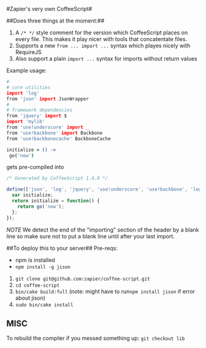 #Zapier's very own CoffeeScript#

##Does three things at the moment:##

1. A ```/* */``` style comment for the version which CoffeeScript places on every file. This makes it play nicer with tools that concatentate files.
2. Supports a new ```from ... import ...``` syntax which playes nicely with RequireJS
3. Also support a plain ```import ...``` syntax for imports without return values

Example usage:

```coffeescript
#
# core utilities
import 'log'
from 'json' import JsonWrapper
#
# framework dependencies 
from 'jquery' import $
import 'mylib'
from 'use!underscore' import _  
from 'use!backbone' import Backbone
from 'use!backbonecache' BackboneCache

initialize = () ->
 go('now')
```

gets pre-compiled into

```javascript
/* Generated by CoffeeScript 1.4.0 */

define(['json', 'log', 'jquery', 'use!underscore', 'use!backbone', 'log', 'mylib'], function(JsonWrapper, LogWrapper, $, _, Backbone) {
  var initialize;
  return initialize = function() {
    return go('now');
  };
});

```

*NOTE*
We detect the end of the "importing" section of the header by a blank line so make sure not to put a blank line until after your last import.

##To deploy this to your server##
Pre-reqs:
* npm is installed
* `npm install -g jison`

1. `git clone git@github.com:zapier/coffee-script.git`
2. `cd coffee-script`
3. `bin/cake build:full` (note: might have to run`npm install jison` if error about jison)
4. `sudo bin/cake install`

## MISC ##
To rebuild the compiler if you messed something up: ```git checkout lib```